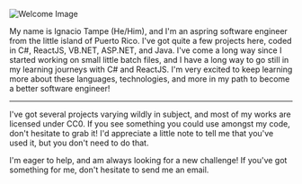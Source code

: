 ![Welcome Image](https://raw.githubusercontent.com/igtampe/igtampe/master/GithubBanner5.png)

My name is Ignacio Tampe (He/Him), and I'm an aspring software engineer from the little island of Puerto Rico. I've got quite a few projects here, coded in C#, ReactJS, VB.NET, ASP.NET, and Java. I've come a long way since I started working on small little batch files, and I have a long way to go still in my learning journeys with C# and ReactJS. I'm very excited to keep learning more about these languages, technologies, and more in my path to become a better software engineer!

----

I've got several projects varying wildly in subject, and most of my works are licensed under CC0. If you see something you could use amongst my code, don't hesitate to grab it! I'd appreciate a little note to tell me that you've used it, but you don't need to do that.

I'm eager to help, and am always looking for a new challenge! If you've got something for me, don't hesitate to send me an email.

<!--
**igtampe/igtampe** is a ✨ _special_ ✨ repository because its `README.md` (this file) appears on your GitHub profile.

Here are some ideas to get you started:

- 🔭 I’m currently working on ...
- 🌱 I’m currently learning ...
- 👯 I’m looking to collaborate on ...
- 🤔 I’m looking for help with ...
- 💬 Ask me about ...
- 📫 How to reach me: ...
- 😄 Pronouns: ...
- ⚡ Fun fact: ...
-->
